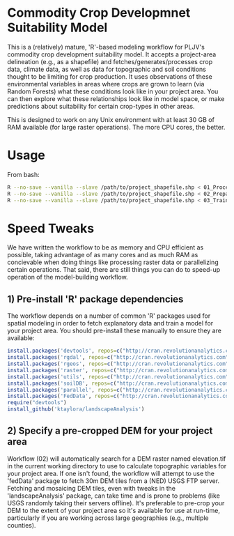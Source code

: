 # Commodity Crop Developmnet Suitability Model
This is a (relatively) mature, 'R'-based modeling workflow for PLJV's commodity crop development suitability model.  It accepts a project-area delineation (e.g., as a shapefile) and fetches/generates/processes crop data, climate data, as well as data for topographic and soil conditions thought to be limiting for crop production.  It uses observations of these environmental variables in areas where crops are grown to learn (via Random Forests) what these conditions look like in your project area.  You can then explore what these relationships look like in model space, or make predictions about suitability for certain crop-types in other areas.

This is designed to work on any Unix environment with at least 30 GB of RAM available (for large raster operations).  The more CPU cores, the better.  

# Usage
From bash:
``` bash
R --no-save --vanilla --slave /path/to/project_shapefile.shp < 01_Process_NASS_imagery.R
R --no-save --vanilla --slave /path/to/project_shapefile.shp < 02_Prepare_explanatory_data.R
R --no-save --vanilla --slave /path/to/project_shapefile.shp < 03_Train_Random_Forest.R
```
# Speed Tweaks
We have written the workflow to be as memory and CPU efficient as possible, taking advantage of as many cores and as much RAM as concievable when doing things like processing raster data or parallelizing certain operations.  That said, there are still things you can do to speed-up operation of the model-building workflow.

## 1) Pre-install 'R' package dependencies
The workflow depends on a number of common 'R' packages used for spatial modeling in order to fetch explanatory data and train a model for your project area. You should pre-install these manually to ensure they are available:
``` r
install.packages('devtools', repos=c("http://cran.revolutionanalytics.com","http://cran.us.r-project.org"))
install.packages('rgdal', repos=c("http://cran.revolutionanalytics.com","http://cran.us.r-project.org"))
install.packages('rgeos', repos=c("http://cran.revolutionanalytics.com","http://cran.us.r-project.org"))
install.packages('raster', repos=c("http://cran.revolutionanalytics.com","http://cran.us.r-project.org"))
install.packages('utils', repos=c("http://cran.revolutionanalytics.com","http://cran.us.r-project.org"))
install.packages('soilDB', repos=c("http://cran.revolutionanalytics.com","http://cran.us.r-project.org"))
install.packages('parallel', repos=c("http://cran.revolutionanalytics.com","http://cran.us.r-project.org"))
install.packages('FedData', repos=c("http://cran.revolutionanalytics.com","http://cran.us.r-project.org"))
require("devtools")
install_github('ktaylora/landscapeAnalysis')
```
## 2) Specify a pre-cropped DEM for your project area
Workflow (02) will automatically search for a DEM raster named elevation.tif in the current working directory to use to calculate topographic variables for your project area. If one isn't found, the workflow will attempt to use the 'fedData' package to fetch 30m DEM tiles from a (NED) USGS FTP server.  Fetching and mosaicing DEM tiles, even with tweaks in the 'landscapeAnalysis' package, can take time and is prone to problems (like USGS randomly taking their servers offline).  It's preferable to pre-crop your DEM to the extent of your project area so it's available for use at run-time, particularly if you are working across large geographies (e.g., multiple counties).
